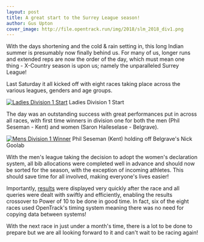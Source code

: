```yaml
---
layout: post
title: A great start to the Surrey League season!
author: Gus Upton
cover_image: http://file.opentrack.run/img/2018/slm_2018_div1.png
---
```


With the days shortening and the cold & rain setting in, this long Indian summer is presumably now finally behind us. For many of us, longer runs and extended reps are now the order of the day, which must mean one thing - X-Country season is upon us; namely the unparalleled Surrey League!

Last Saturday it all kicked off with eight races taking place across the various leagues, genders and age groups. 

[![Ladies Division 1 Start](http://file.opentrack.run/img/2018/sll_2018_div1.png)](http://file.opentrack.run/img/2018/sll_2018_div1.png)
Ladies Division 1 Start

The day was an outstanding success with great performances put in across all races, with first time winners in division one for both the men (Phil Seseman - Kent) and women (Saron Haileselase - Belgrave).

[![Mens Division 1 Winner](http://file.opentrack.run/img/2018/slm_2018_div1_2.png)](http://file.opentrack.run/img/2018/slm_2018_div1_2.png)
Phil Seseman (Kent) holding off Belgrave's Nick Goolab

With the men's league taking the decision to adopt the women's declaration system, all bib allocations were completed well in advance and should now be sorted for the season, with the exception of incoming athletes. This should save time for all involved, making everyone's lives easier!

Importantly, <a href="https://surreyleague.org">results</a> were displayed very quickly after the race and all queries were dealt with swiftly and efficiently, enabling the results crossover to Power of 10 to be done in good time. In fact, six of the eight races used OpenTrack's timing system meaning there was no need for copying data between systems!

With the next race in just under a month's time, there is a lot to be done to prepare but we are all looking forward to it and can't wait to be racing again!